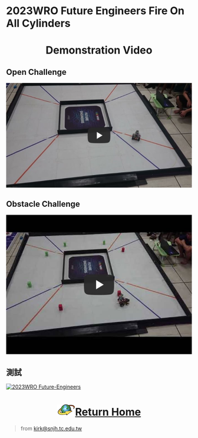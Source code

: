 2023WRO Future Engineers Fire On All Cylinders  
=====
# <div align="center">Demonstration Video  </div> 
## Open Challenge
[![2023WRO Future-Engineers_qualifying-round](./img/Fire-On-All-Cylinders_qualifying-round.jpg)](https://youtu.be/Z78iSG1QYfs "2023WRO Future-Engineers_qualifying-round") 

## Obstacle Challenge
[![2023WRO Future-Engineers_Obstacle Challenge](./img/Obstacle_Challenge.jpg)](https://youtu.be/CwvGDfQJ8cQ "2023WRO Future-Engineers_Obstacle Challenge")

## 測試  
[![2023WRO Future-Engineers](https://img.youtube.com/vi/CwvGDfQJ8cQ/hqdefault.jpg)](https://youtu.be/CwvGDfQJ8cQ)

# <div align="center">![HOME](../other/img/Home.png)[Return Home](../)</div>  

> from kirk@snjh.tc.edu.tw
